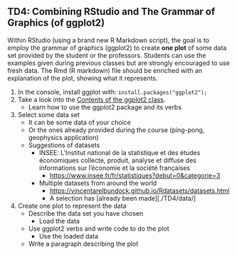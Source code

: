 ## TD4: Combining RStudio and The Grammar of Graphics (of ggplot2)

Within RStudio (using a brand new R Markdown script), the goal is to
employ the grammar of graphics (ggplot2) to create **one plot** of
some data set provided by the student or the professors. Students can
use the examples given during previous classes but are strongly
encouraged to use fresh data. The Rmd (R markdown) file should be
enriched with an explanation of the plot, showing what it represents.

1. In the console, install ggplot with: `install.packages("ggplot2");`
2. Take a look into the [Contents of the ggplot2 class](./TD4/TD4.Rmd).
   - Learn how to use the ggplot2 package and its verbs
3. Select some data set
   - It can be some data of your choice
   - Or the ones already provided during the course (ping-pong, geophysics application)
   - Suggestions of datasets
     - INSEE: L’Institut national de la statistique et des
       études économiques collecte, produit, analyse et diffuse des
       informations sur l’économie et la société françaises
       - https://www.insee.fr/fr/statistiques?debut=0&categorie=3
     - Multiple datasets from around the world
       - https://vincentarelbundock.github.io/Rdatasets/datasets.html
       - A selection has [already been made][./TD4/data/]
4. Create one plot to represent the data
   - Describe the data set you have chosen
     - Load the data
   - Use ggplot2 verbs and write code to do the plot
     - Use the loaded data
   - Write a paragraph describing the plot



